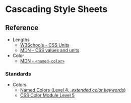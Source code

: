 # Cascading Style Sheets

## Reference

- Lengths
    - [W3Schools - CSS Units](https://www.w3schools.com/cssref/css_units.asp)
    - [MDN - CSS values and units](https://developer.mozilla.org/en-US/docs/Learn/CSS/Building_blocks/Values_and_units)
- Color
    - [MDN - `<named-color>`](https://developer.mozilla.org/en-US/docs/Web/CSS/named-color)

### Standards

- Colors
    - [Named Colors (Level 4, ,*extended color keywords*)](https://drafts.csswg.org/css-color-4/#named-colors)
    - [CSS Color Module Level 5](https://drafts.csswg.org/css-color/#color-syntax)
